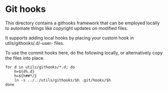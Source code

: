 # Git hooks

This directory contains a githooks framework that can be employed locally to automate things like
copyright updates on modified files.

It supports adding local hooks by placing your custom hook in
utils/githooks/<hook>.d/<num>-user-<name> files.

To use the commit hooks here, do the following locally, or alternatively copy the files into place.

```
for d in utils/githooks/*.d; do
    h=${d%.d}
    h=${h##*/}
    ln -s ../../utils/githooks/$h .git/hooks/$h
done
```
